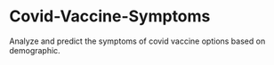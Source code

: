 # Covid-Vaccine-Symptoms
Analyze and predict the symptoms of covid vaccine options based on demographic. 
